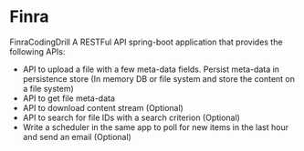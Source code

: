 # Finra
FinraCodingDrill
A RESTFul API spring-boot application that provides the following APIs:
* API to upload a file with a few meta-data fields. Persist meta-data in persistence store (In memory DB or file system and store the content on a file system)
* API to get file meta-data
* API to download content stream (Optional)
* API to search for file IDs with a search criterion (Optional)
* Write a scheduler in the same app to poll for new items in the last hour and send an email (Optional)
